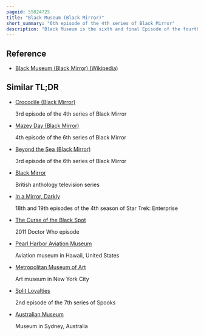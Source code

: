 ```yaml
---
pageid: 55024725
title: "Black Museum (Black Mirror)"
short_summary: "6th episode of the 4th series of Black Mirror"
description: "Black Museum is the sixth and final Episode of the fourth Series of the black Mirror Anthology Series. It was directed by Colm Mccarthy and written by Series Creator Charlie Brooker, with one Part adapted from a Story by Penn Jillette. The Episode premiered on Netflix, along with the Rest of Series four, on 29 December 2017. The Episode is divided into three Stories told by Rolo Haynes the Owner of a remote black Museum. He tells the Visitor nish about the Backstory of Exhibits which involve his previous Employment in experimental Technologies."
---
```


## Reference

- [Black Museum (Black Mirror) (Wikipedia)](https://en.wikipedia.org/?curid=55024725)

## Similar TL;DR

- [Crocodile (Black Mirror)](/tldr/en/crocodile-black-mirror)

  3rd episode of the 4th series of Black Mirror

- [Mazey Day (Black Mirror)](/tldr/en/mazey-day-black-mirror)

  4th episode of the 6th series of Black Mirror

- [Beyond the Sea (Black Mirror)](/tldr/en/beyond-the-sea-black-mirror)

  3rd episode of the 6th series of Black Mirror

- [Black Mirror](/tldr/en/black-mirror)

  British anthology television series

- [In a Mirror, Darkly](/tldr/en/in-a-mirror-darkly)

  18th and 19th episodes of the 4th season of Star Trek: Enterprise

- [The Curse of the Black Spot](/tldr/en/the-curse-of-the-black-spot)

  2011 Doctor Who episode

- [Pearl Harbor Aviation Museum](/tldr/en/pearl-harbor-aviation-museum)

  Aviation museum in Hawaii, United States

- [Metropolitan Museum of Art](/tldr/en/metropolitan-museum-of-art)

  Art museum in New York City

- [Split Loyalties](/tldr/en/split-loyalties)

  2nd episode of the 7th series of Spooks

- [Australian Museum](/tldr/en/australian-museum)

  Museum in Sydney, Australia
